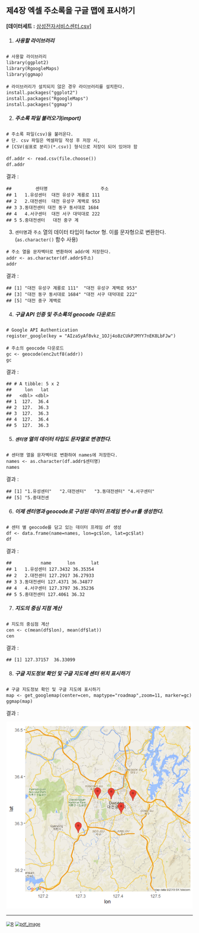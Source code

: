 ## 제4장 엑셀 주소록을 구글 맵에 표시하기



**[데이터세트 :** [삼성전자서비스센터.csv](data/서비스센터(대전)주소록.csv)]



1. ##### 사용할 라이브러리

```{r}
# 사용할 라이브러리
library(ggplot2)
library(RgoogleMaps)
library(ggmap)

# 라이브러리가 설치되지 않은 경우 라이브러리를 설치한다.
install.packages("ggplot2")
install.packages("RgoogleMaps")
install.packages("ggmap")
```



2. ##### 주소록 파일 불러오기(import)

```{r}
# 주소록 파일(csv)을 불러온다. 
# 단. csv 파일은 엑셀파일 작성 후 저장 시, 
# [CSV(쉼표로 분리)(*.csv)] 형식으로 저장이 되어 있어야 함

df.addr <- read.csv(file.choose())
df.addr
```

결과 :

```
##         센터명                    주소
## 1   1.유성센터  대전 유성구 계룡로 111
## 2   2.대전센터  대전 유성구 계백로 953
## 3 3.동대전센터 대전 동구 동서대로 1684
## 4   4.서구센터  대전 서구 대덕대로 222
## 5 5.중대전센터   대전 중구 계
```



3. `센터명`과 `주소` 열의 데이터 타입이 factor 형. 이를 문자형으로 변환한다. (`as.character()` 함수 사용)

```{r}
# 주소 열을 문자벡터로 변환하여 addr에 저장한다.
addr <- as.character(df.addr$주소)
addr
```

결과 :

```
## [1] "대전 유성구 계룡로 111"  "대전 유성구 계백로 953" 
## [3] "대전 동구 동서대로 1684" "대전 서구 대덕대로 222" 
## [5] "대전 중구 계백로 
```



4. ##### 구글 API 인증 및 주소록의 geocode 다운로드

```{r}
# Google API Authentication
register_google(key = "AIzaSyAf8vkz_1OJj4o8zCUkPJMYY7nEK8LbFJw")

# 주소의 geocode 다운로드 
gc <- geocode(enc2utf8(addr))
gc
```

결과 :

```
## # A tibble: 5 x 2
##     lon   lat
##   <dbl> <dbl>
## 1  127.  36.4
## 2  127.  36.3
## 3  127.  36.3
## 4  127.  36.4
## 5  127.  36.3
```



5. ##### `센터명` 열의 데이터 타입도 문자열로 변경한다.

```{r}
# 센터명 열을 문자벡터로 변환하여 names에 저장한다.
names <- as.character(df.addr$센터명)
names
```

결과 :

```
## [1] "1.유성센터"   "2.대전센터"   "3.동대전센터" "4.서구센터"  
## [5] "5.중대전센
```



6. ##### 이제 센터명과 geocode로 구성된 데이터 프레임 변수 `df`를 생성한다.

```{r}
# 센터 별 geocode를 담고 있는 데이터 프레임 df 생성
df <- data.frame(name=names, lon=gc$lon, lat=gc$lat)
df
```

결과 :

```
##           name      lon      lat
## 1   1.유성센터 127.3432 36.35354
## 2   2.대전센터 127.2917 36.27933
## 3 3.동대전센터 127.4371 36.34877
## 4   4.서구센터 127.3797 36.35236
## 5 5.중대전센터 127.4061 36.32
```



7. ##### 지도의 중심 지점 계산

```{r}
# 지도의 중심점 계산
cen <- c(mean(df$lon), mean(df$lat))
cen
```

결과 :

```
## [1] 127.37157  36.33099
```



8. ##### 구글 지도정보 확인 및 구글 지도에 센터  위치 표시하기

```{r}
# 구글 지도정보 확인 및 구글 지도에 표시하기
map <- get_googlemap(center=cen, maptype="roadmap",zoom=11, marker=gc)
ggmap(map)
```

결과 :

![1570056116746](images/1570056116746.png)



------

[<img src="https://misdb.github.io/R/R-for-BigData-Analysis/images/R.png" alt="R" style="zoom:80%;" />](https://misdb.github.io/R/R-for-BigData-Analysis/source/ch_4_Excel_Address_Google_Map.R) [<img src="https://misdb.github.io/R/R-for-BigData-Analysis/images/pdf_image.png" alt="pdf_image" style="zoom:80%;" />](https://misdb.github.io/R/R-for-BigData-Analysis/pdf/ch_4_Excel_Address_Google_Map.pdf)

